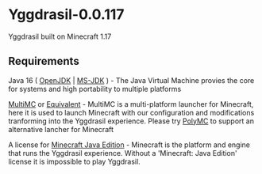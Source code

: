 # Yggdrasil-0.0.117
Yggdrasil built on Minecraft 1.17


## Requirements

Java 16 ( [OpenJDK](https://jdk.java.net/archive/) | [MS-JDK](https://docs.microsoft.com/en-us/java/openjdk/older-releases#openjdk-16) ) - 
The Java Virtual Machine provies the core for systems and high portability to multiple platforms

[MultiMC](https://multimc.org/) or [Equivalent](https://polymc.org/) - 
MultiMC is a multi-platform launcher for Minecraft, here it is used to launch Minecraft with our configuration and modifications tranforming into the Yggdrasil experience.
Please try [PolyMC](https://polymc.org/) to support an alternative lancher for Minecraft

A license for [Minecraft Java Edition](https://www.minecraft.net/en-us/store/minecraft-java-edition) - 
Minecraft is the platform and engine that runs the Yggdrasil experience. Without a 'Minecraft: Java Edition' license it is impossible to play Yggdrasil.
